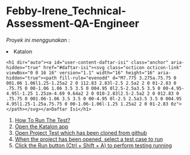 # Febby-Irene_Technical-Assessment-QA-Engineer
*Proyek ini menggunakan :*
<li> Katalon

    <h1 dir="auto"><a id="user-content-daftar-isi" class="anchor" aria-hidden="true" href="#daftar-isi"><svg class="octicon octicon-link" viewBox="0 0 16 16" version="1.1" width="16" height="16" aria-hidden="true"><path fill-rule="evenodd" d="M7.775 3.275a.75.75 0 001.06 1.06l1.25-1.25a2 2 0 112.83 2.83l-2.5 2.5a2 2 0 01-2.83 0 .75.75 0 00-1.06 1.06 3.5 3.5 0 004.95 0l2.5-2.5a3.5 3.5 0 00-4.95-4.95l-1.25 1.25zm-4.69 9.64a2 2 0 010-2.83l2.5-2.5a2 2 0 012.83 0 .75.75 0 001.06-1.06 3.5 3.5 0 00-4.95 0l-2.5 2.5a3.5 3.5 0 004.95 4.95l1.25-1.25a.75.75 0 00-1.06-1.06l-1.25 1.25a2 2 0 01-2.83 0z"></path></svg></a>Daftar Isi</h1>
<ol dir="auto">
  <li><a href="#langkah">How To Run The Test?</a></li>
  <li><a href="#langkah">Open the Katalon app</a></li>
  <li><a href="#langkah">Open Project Test which has been cloned from github</a></li>
  <li><a href="#langkah">When the project has been opened, select a test case to run</a></li>
   <li><a href="#langkah">Click the Run button (Ctrl + Shift + A) to perform testing running</a></li>  
    
    
  
